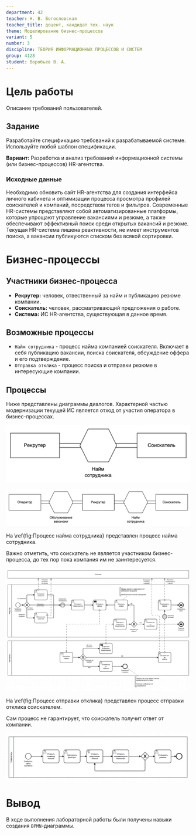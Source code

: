 ```yaml
---
department: 42
teacher: Н. В. Богословская
teacher_title: доцент, кандидат тех. наук
theme: Моделирование бизнес-процессов
variant: 5
number: 3
discipline: ТЕОРИЯ ИНФОРМАЦИОННЫХ ПРОЦЕССОВ И СИСТЕМ
group: 4128
student: Воробьев В. А.
---
```


# Цель работы

Описание требований пользователей.

## Задание

Разработайте спецификацию требований к разрабатываемой системе. Используйте любой шаблон спецификации.

**Вариант:** Разработка и анализ требований информационной системы (или бизнес-процессов) HR-агентства.

### Исходные данные

Необходимо обновить сайт HR-агентства для создания интерфейса личного кабинета и оптимизации процесса просмотра профилей соискателей и компаний, посредством тегов и фильтров. Современные HR-системы представляют собой автоматизированные платформы, которые упрощают управление вакансиями и резюме, а также обеспечивают эффективный поиск среди открытых вакансий и резюме. Текущая HR-система лишена реактивности, не имеет инструментов поиска, а вакансии публикуются списком без всякой сортировки.

# Бизнес-процессы

## Участники бизнес-процесса

- **Рекрутер:** человек, отвественный за найм и публикацию резюме компании.
- **Соискатель:** человек, рассматривающий предложения о работе.
- **Система:** ИС HR-агентства, существующая в данное время.

## Возможные процессы

- `Найм сотрудника` - процесс найма компанией соискателя. Включает в себя публикацию вакансии, поиска соискателя, обсуждение оффера и его подтверждение.
- `Отправка отклика` - процесс поиска и отправки резюме в интересующие компании.

## Процессы

Ниже представлены диаграммы диалогов. Характерной частью модернизации текущей ИС
является отход от участия оператора в бизнес-процессах.

![Диалог найма сотрудника в новой системе](report_images/image-2.png)

![Диалог найма сотрудника в старой системе](report_images/image-3.png)

На \ref{fig:Процесс найма сотрудника} представлен процесс найма сотрудника.

Важно отметить, что соискатель не является участником бизнес-процесса,
до тех пор пока компания им не заинтересуется.

![Процесс найма сотрудника](report_images/image-4.png)

На \ref{fig:Процесс отправки отклика} представлен процесс отправки отклика соискателем.

Сам процесс не гарантирует, что соискатель получит ответ от компании.

![Процесс отправки отклика](report_images/image-1.png)

# Вывод

В ходе выполнения лабораторной работы были получены навыки создания `BPMN`-диаграммы.